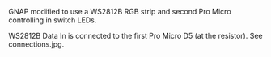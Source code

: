 GNAP modified to use a WS2812B RGB strip and second Pro Micro controlling in switch LEDs.

WS2812B Data In is connected to the first Pro Micro D5 (at the resistor). See connections.jpg.

